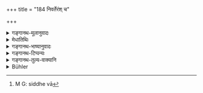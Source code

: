 +++
title = "184 निवर्तेरंश् च"

+++

<details><summary>गङ्गानथ-मूलानुवादः</summary>

Thenceforth shall cease all conversation with him, sitting with him, his sharing in property, as also all ordinary intercourse.—(184)
</details>

<details><summary>मेधातिथिः</summary>

कृतोदके यथा वर्तितव्यं तथेदानीम् उच्यते । **संभाषणम्** इतरेतरम् उक्तिप्रत्युक्तिरूपो व्यवहारः । **दायाद्यं** धनं तद् अपि तस्मै न दातव्यम् । **लौकिकी** **यात्रा** संगतयोः कुशलप्रश्नादिका, विवाहादौ नैमित्ते गृहानयनं भोजनं चेत्य् एवमादि । 

- <u>ननु</u> च संभाषणप्रतिषेधाद् एवैषु निवृत्तिः सिद्धैव[^३००] । 


[^३००]:
     M G: siddhe vā

- <u>अभ्युत्थानासनत्यागस्यापि</u> निवृत्तिरूपस्य संभवात् । संभाषणं तु शब्दात्मकम् एव ॥ ११.१८४ ॥
</details>

<details><summary>गङ्गानथ-भाष्यानुवादः</summary>

This verse lays down how his relations shall treat the outcast after the ‘water’ has been offered.

‘*Conversation*’—Talking with one another.

‘*Property*’—Wealth. This also shall not be given to him.

‘*Ordinary intercourse*’—Saluting at meeting and enquiring after health and so forth, bringing him home at marriages and other ceremonies, feeding him, and so forth.

“The cessation of all this is already implied in that of
*conversation*.”

What is meant by the last phrase includes also the dropping of all such courtesies as rising to receive him, leaving the seat and the likes; while ‘conversation’ stands for acts pertaining to the utterance of words only.—(184)
</details>

<details><summary>गङ्गानथ-टिप्पन्यः</summary>

This verse is quoted in *Mitākṣarā* (3.295) to the effect that the outcast should thenceforward be kept outside the pale of conversation, sitting together and other forms of association;—and in *Nirṇayasindhu* (p. 409).
</details>

<details><summary>गङ्गानथ-तुल्य-वाक्यानि</summary>

**(verses 11.182-185)  
**

[\[See above,
9.201.\]]

See Comparative notes for [Verse 11.182].
</details>

<details><summary>Bühler</summary>

185	But thenceforward it shall be forbidden to converse with him, to sit with him, to give him a share of the inheritance, and to hold with him such intercourse as is usual among men;
</details>
